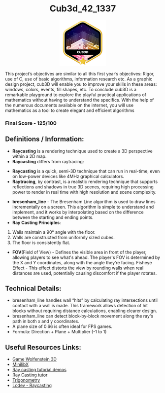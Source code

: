 <h1 align="center">Cub3d_42_1337 </h1>
<p align="center">
  <a href="https://github.com/zainabait/Cub3d">
    <img src="https://raw.githubusercontent.com/zainabait/1337_badges/refs/heads/master/cub3dm.png?token=GHSAT0AAAAAACXP7UIWHMW5T2AVICT6NGPYZZQVJJA" alt="42 Badge">
  </a>
</p>

This project’s objectives are similar to all this first year’s objectives: Rigor, use of C, use
of basic algorithms, information research etc.
As a graphic design project, cub3D will enable you to improve your skills in these
areas: windows, colors, events, fill shapes, etc.
To conclude cub3D is a remarkable playground to explore the playful practical applications of mathematics without having to understand the specifics.
With the help of the numerous documents available on the internet, you will use
mathematics as a tool to create elegant and efficient algorithms

### **Final Score** - 125/100

## Definitions / Information:

* **Raycasting** is a rendering technique used to create a 3D perspective within a 2D map.
* **Raycasting** differs from raytracing:
 - **Raycasting** is a quick, semi-3D technique that can run in real-time, even on low-power devices like 4MHz graphical calculators.
 - **Raytracing**, by contrast, is a realistic rendering technique that supports reflections and shadows in true 3D scenes, requiring high processing power to render in real time with high resolution and scene complexity.
* **bresenham_line** - The Bresenham Line algorithm is used to draw lines incrementally on a screen. This algorithm is simple to understand and implement, and it works by interpolating based on the difference between the starting and ending points.
* **Ray Casting Principles**:
 1. Walls maintain a 90° angle with the floor.
 2. Walls are constructed from uniformly sized cubes.
 3. The floor is consistently flat.
* **FOV**(Field of View) - Defines the visible area in front of the player, allowing players to see what's ahead. The player's FOV is determined by the X and Y coordinates, along with the angle they’re facing.
Fisheye Effect - This effect distorts the view by rounding walls when real distances are used, potentially causing discomfort if the player rotates.
## Technical Details:
* bresenham_line handles wall “hits” by calculating ray intersections until contact with a wall is made. This framework allows detection of hit blocks without requiring distance calculations, enabling clearer design.
* bresenham_line can detect block-by-block movement along the ray's path in both x and y coordinates.
* A plane size of 0.66 is often ideal for FPS games.
* Formula: Direction + Plane + Multiplier (-1 to 1)


## Useful Resources Links:
* [Game Wolfenstein 3D](http://users.atw.hu/wolf3d/)
* [MinilibX](https://harm-smits.github.io/42docs/libs/minilibx)
* [Ray casting tutorial demos](https://github.com/permadi-com/ray-cast/tree/master/)
* [Ray Casting tutor](https://permadi.com/1996/05/ray-casting-tutorial-table-of-contents/)
* [Trigonometry](https://en.wikipedia.org/wiki/Trigonometry)
* [Lodev - Raycasting](https://lodev.org/cgtutor/raycasting.html)

